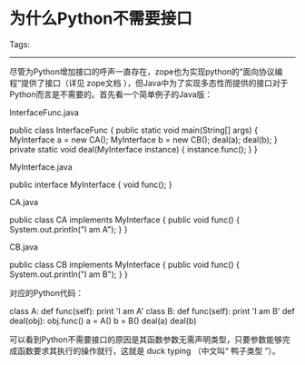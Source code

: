 # 为什么Python不需要接口
Tags: 

------

尽管为Python增加接口的呼声一直存在，zope也为实现python的“面向协议编程”提供了接口（详见 zope文档 ），但Java中为了实现多态性而提供的接口对于Python而言是不需要的。首先看一个简单例子的Java版：

 InterfaceFunc.java 

  public class InterfaceFunc { 
  public static void main(String[] args) { 
   MyInterface a = new CA(); 
   MyInterface b = new CB(); 
   deal(a); 
   deal(b); 
  } 
  private static void deal(MyInterface instance) { 
   instance.func(); 
  } 
 } 

 

MyInterface.java

  public interface MyInterface { 
  void func(); 
 } 

 

CA.java

  public class CA implements MyInterface { 
  public void func() { 
   System.out.println("I am A"); 
  } 
 } 

 

CB.java

  public class CB implements MyInterface { 
  public void func() { 
   System.out.println("I am B"); 
  } 
 } 

 

对应的Python代码：

  class A: 
  def func(self): 
   print 'I am A' 
 class B: 
  def func(self): 
   print 'I am B' 
 def deal(obj): 
  obj.func() 
 a = A() 
 b = B() 
 deal(a) 
 deal(b) 

可以看到Python不需要接口的原因是其函数参数无需声明类型，只要参数能够完成函数要求其执行的操作就行，这就是 duck typing （中文叫“ 鸭子类型 ”）。